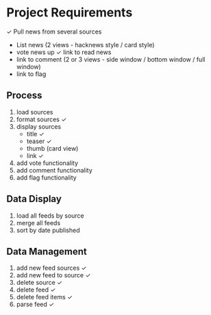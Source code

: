 # Project Requirements

✓ Pull news from several sources
- List news (2 views - hacknews style / card style)
- vote news up
✓ link to read news
- link to comment (2 or 3 views - side window / bottom window / full window)
- link to flag

## Process

1. load sources
2. format sources ✓
3. display sources 
    - title ✓
    - teaser ✓
    - thumb (card view)
    - link ✓
4. add vote functionality
5. add comment functionality
6. add flag functionality

## Data Display
1. load all feeds by source
2. merge all feeds
3. sort by date published

## Data Management
1. add new feed sources ✓
2. add new feed to source ✓
3. delete source ✓
4. delete feed ✓
5. delete feed items ✓
6. parse feed ✓
